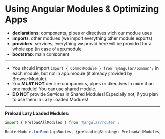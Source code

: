 # Using Angular Modules & Optimizing Apps

* **declarations**: components, pipes or directives wich our module uses
* **imports**: other modules (we import everything other module exports)
* **providers**: services; everything we provid here will be provided for a whole app (in case of app.module)
* **bootstrap**: main component

---

* You should import `import { CommonModule } from '@angular/common';` in each module, but not in app.module (it already provided by BrowserModule).
* You **MUST NOT** declare components, pipes or directives in more than one module! You can use shared module.
* **DO NOT** provide Services in Shared Modules! Especially not, if you plan to use them in Lazy Loaded Modules!

---

**Preload Lazy Loaded Modules:**
```ts
import { PreloadAllModules } from '@angular/router';
...
RouterModule.forRoot(appRoutes, {preloadingStrategy: PreloadAllModules})
```